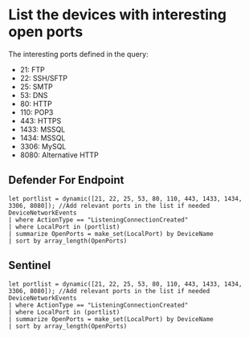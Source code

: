 # List the devices with interesting open ports

The interesting ports defined in the query:
- 21: FTP
- 22: SSH/SFTP
- 25: SMTP
- 53: DNS
- 80: HTTP
- 110: POP3
- 443: HTTPS
- 1433: MSSQL
- 1434: MSSQL
- 3306: MySQL
- 8080: Alternative HTTP

## Defender For Endpoint

```
let portlist = dynamic([21, 22, 25, 53, 80, 110, 443, 1433, 1434, 3306, 8080]); //Add relevant ports in the list if needed
DeviceNetworkEvents
| where ActionType == "ListeningConnectionCreated"
| where LocalPort in (portlist)
| summarize OpenPorts = make_set(LocalPort) by DeviceName
| sort by array_length(OpenPorts)

```
## Sentinel
```
let portlist = dynamic([21, 22, 25, 53, 80, 110, 443, 1433, 1434, 3306, 8080]); //Add relevant ports in the list if needed
DeviceNetworkEvents
| where ActionType == "ListeningConnectionCreated"
| where LocalPort in (portlist)
| summarize OpenPorts = make_set(LocalPort) by DeviceName
| sort by array_length(OpenPorts)
```



